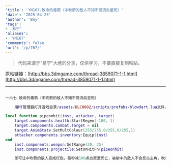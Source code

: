```yaml
---
'title': 'YN167-致命的毒箭（中吹箭的敌人不知不觉流血至死）'
'date': '2025-04-23'
'author': 'Bny'
'tags':
- '易宁'
'aliases':
- 'YN167'
'comments': false
'url': '/p/767/'
---
```


> 代码来源于“易宁”大佬的分享，仅供学习，不要直接复制粘贴。

原帖链接：[http://bbs.3dmgame.com/thread-3859071-1-1.html](http://bbs.3dmgame.com/thread-3859071-1-1.html)

---

```lua  

一六七.致命的毒箭（中吹箭的敌人不知不觉流血至死）

	用MT管理器打开游戏目录/assets/DLC0002/scripts/prefabs/blowdart.lua文件，在inst.components.weapon:SetDamage(TUNING.PIPE_DART_DAMAGE)的下一行插入以下内容：

local function pipeonhit(inst, attacker, target)
	target.components.health:StartRegen(-100, 1)
	target.components.combat.target = nil
	target.AnimState:SetMultColour(255/255,0/255,0/255,1)
	attacker.components.inventory:Equip(inst)
end
	inst.components.weapon:SetRange(20, 25)
	inst.components.projectile:SetOnHitFn(pipeonhit)

	即可让中吹箭的敌人变成红色，每秒减100点血直至死亡，被射中的敌人不会反击主角。吹箭为无限使用，吹出后自动回到手中

```  

